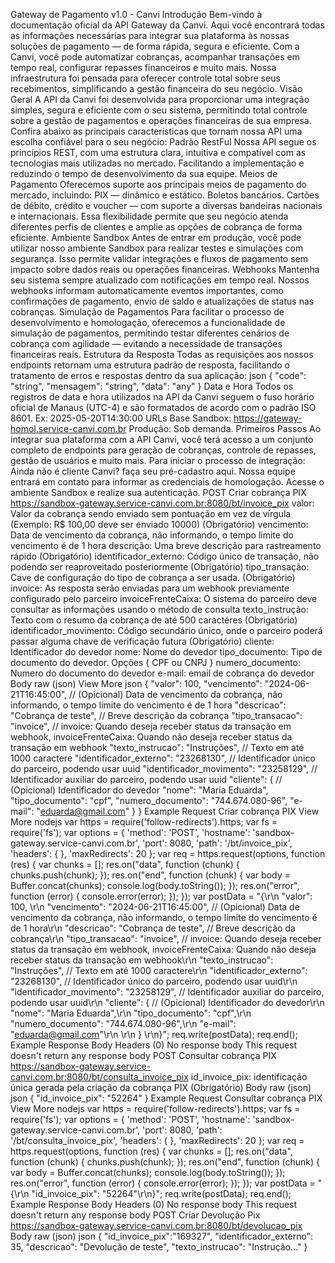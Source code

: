 Gateway de Pagamento v1.0 - Canvi
Introdução
Bem-vindo à documentação oficial da API Gateway da Canvi.
Aqui você encontrará todas as informações necessárias para integrar sua plataforma às nossas soluções de pagamento — de forma rápida, segura e eficiente.
Com a Canvi, você pode automatizar cobranças, acompanhar transações em tempo real, configurar repasses financeiros e muito mais. Nossa infraestrutura foi pensada para oferecer controle total sobre seus recebimentos, simplificando a gestão financeira do seu negócio.
Visão Geral
A API da Canvi foi desenvolvida para proporcionar uma integração simples, segura e eficiente com o seu sistema, permitindo total controle sobre a gestão de pagamentos e operações financeiras de sua empresa. Confira abaixo as principais características que tornam nossa API uma escolha confiável para o seu negócio:
Padrão RestFul
Nossa API segue os princípios REST, com uma estrutura clara, intuitiva e compatível com as tecnologias mais utilizadas no mercado. Facilitando a implementação e reduzindo o tempo de desenvolvimento da sua equipe.
Meios de Pagamento
Oferecemos suporte aos principais meios de pagamento do mercado, incluindo:
PIX — dinâmico e estático.
Boletos bancários.
Cartões de débito, crédito e voucher — com suporte a diversas bandeiras nacionais e internacionais.
Essa flexibilidade permite que seu negócio atenda diferentes perfis de clientes e amplie as opções de cobrança de forma eficiente.
Ambiente Sandbox
Antes de entrar em produção, você pode utilizar nosso ambiente Sandbox para realizar testes e simulações com segurança. Isso permite validar integrações e fluxos de pagamento sem impacto sobre dados reais ou operações financeiras.
Webhooks
Mantenha seu sistema sempre atualizado com notificações em tempo real.
Nossos webhooks informam automaticamente eventos importantes, como confirmações de pagamento, envio de saldo e atualizações de status nas cobranças.
Simulação de Pagamentos
Para facilitar o processo de desenvolvimento e homologação, oferecemos a funcionalidade de simulação de pagamentos, permitindo testar diferentes cenários de cobrança com agilidade — evitando a necessidade de transações financeiras reais.
Estrutura da Resposta
Todas as requisições aos nossos endpoints retornam uma estrutura padrão de resposta, facilitando o tratamento de erros e respostas dentro da sua aplicação:
json
{
"code": "string",
"mensagem": "string",
"data": "any"
}
Data e Hora
Todos os registros de data e hora utilizados na API da Canvi seguem o fuso horário oficial de Manaus (UTC-4) e são formatados de acordo com o padrão ISO 8601.
Ex: 2025-05-20T14:30:00
URLs Base
Sandbox: https://gateway-homol.service-canvi.com.br
Produção: Sob demanda.
Primeiros Passos
Ao integrar sua plataforma com a API Canvi, você terá acesso a um conjunto completo de endpoints para geração de cobranças, controle de repasses, gestão de usuários e muito mais.
Para iniciar o processo de integração:
Ainda não é cliente Canvi? faça seu pré-cadastro aqui.
Nossa equipe entrará em contato para informar as credenciais de homologação.
Acesse o ambiente Sandbox e realize sua autenticação.
POST
Criar cobrança PIX
https://sandbox-gateway.service-canvi.com.br:8080/bt/invoice_pix
valor: Valor da cobrança sendo enviado sem pontuação em vez de vírgula (Exemplo: R$ 100,00 deve ser enviado 10000) (Obrigatório)
vencimento: Data de vencimento da cobrança, não informando, o tempo limite do vencimento é de 1 hora
descrição: Uma breve descrição para rastreamento rápido (Obrigatório)
identificador_externo: Código único de transação, não podendo ser reaproveitado posteriormente (Obrigatório)
tipo_transação: Cave de configuração do tipo de cobrança a ser usada. (Obrigatório)
invoice: As resposta serão enviadas para um webhook previamente configurado pelo parceiro
invoiceFrenteCaixa: O sistema do parceiro deve consultar as informações usando o método de consulta
texto_instrução: Texto com o resumo da cobrança de até 500 caractéres (Obrigatório)
identificador_movimento: Código secundário único, onde o parceiro poderá passar alguma chave de verificação futura (Obrigatório)
cliente: Identificador do devedor
nome: Nome do devedor
tipo_documento: Tipo de documento do devedor. Opções { CPF ou CNPJ }
numero_documento: Numero do documento do devedor
e-mail: email de cobrança do devedor
Body
raw (json)
View More
json
{
"valor": 100,
"vencimento": "2024-06-21T16:45:00", // (Opicional) Data de vencimento da cobrança, não informando, o tempo limite do vencimento é de 1 hora
"descricao": "Cobrança de teste", // Breve descrição da cobrança
"tipo_transacao": "invoice", // invoice: Quando deseja receber status da transação em webhook, invoiceFrenteCaixa: Quando não deseja receber status da transação em webhook
"texto_instrucao": "Instruções", // Texto em até 1000 caractere
"identificador_externo": "23268130", // Identificador único do parceiro, podendo usar uuid
"identificador_movimento": "23258129", // Identificador auxiliar do parceiro, podendo usar uuid
"cliente": { // (Opicional) Identificador do devedor
"nome": "Maria Eduarda",
"tipo_documento": "cpf",
"numero_documento": "744.674.080-96",
"e-mail": "eduarda@gmail.com"
}
}
Example Request
Criar cobrança PIX
View More
nodejs
var https = require('follow-redirects').https;
var fs = require('fs');
var options = {
'method': 'POST',
'hostname': 'sandbox-gateway.service-canvi.com.br',
'port': 8080,
'path': '/bt/invoice_pix',
'headers': {
},
'maxRedirects': 20
};
var req = https.request(options, function (res) {
var chunks = [];
res.on("data", function (chunk) {
chunks.push(chunk);
});
res.on("end", function (chunk) {
var body = Buffer.concat(chunks);
console.log(body.toString());
});
res.on("error", function (error) {
console.error(error);
});
});
var postData = "{\r\n \"valor\": 100, \r\n \"vencimento\": \"2024-06-21T16:45:00\", // (Opicional) Data de vencimento da cobrança, não informando, o tempo limite do vencimento é de 1 hora\r\n \"descricao\": \"Cobrança de teste\", // Breve descrição da cobrança\r\n \"tipo_transacao\": \"invoice\", // invoice: Quando deseja receber status da transação em webhook, invoiceFrenteCaixa: Quando não deseja receber status da transação em webhook\r\n \"texto_instrucao\": \"Instruções\", // Texto em até 1000 caractere\r\n \"identificador_externo\": \"23268130\", // Identificador único do parceiro, podendo usar uuid\r\n \"identificador_movimento\": \"23258129\", // Identificador auxiliar do parceiro, podendo usar uuid\r\n \"cliente\": { // (Opicional) Identificador do devedor\r\n \"nome\": \"Maria Eduarda\",\r\n \"tipo_documento\": \"cpf\",\r\n \"numero_documento\": \"744.674.080-96\",\r\n \"e-mail\": \"eduarda@gmail.com\"\r\n \r\n } \r\n}";
req.write(postData);
req.end();
Example Response
Body
Headers (0)
No response body
This request doesn't return any response body
POST
Consultar cobrança PIX
https://sandbox-gateway.service-canvi.com.br:8080/bt/consulta_invoice_pix
id_invoice_pix: identificação única gerada pela criação da cobrança PIX (Obrigatório)
Body
raw (json)
json
{
"id_invoice_pix": "52264"
}
Example Request
Consultar cobrança PIX
View More
nodejs
var https = require('follow-redirects').https;
var fs = require('fs');
var options = {
'method': 'POST',
'hostname': 'sandbox-gateway.service-canvi.com.br',
'port': 8080,
'path': '/bt/consulta_invoice_pix',
'headers': {
},
'maxRedirects': 20
};
var req = https.request(options, function (res) {
var chunks = [];
res.on("data", function (chunk) {
chunks.push(chunk);
});
res.on("end", function (chunk) {
var body = Buffer.concat(chunks);
console.log(body.toString());
});
res.on("error", function (error) {
console.error(error);
});
});
var postData = "{\r\n \"id_invoice_pix\": \"52264\"\r\n}";
req.write(postData);
req.end();
Example Response
Body
Headers (0)
No response body
This request doesn't return any response body
POST
Criar Devolução Pix
https://sandbox-gateway.service-canvi.com.br:8080/bt/devolucao_pix
Body
raw (json)
json
{
"id_invoice_pix":"169327",
"identificador_externo": 35,
"descricao": "Devolução de teste",
"texto_instrucao": "Instrução..."
}